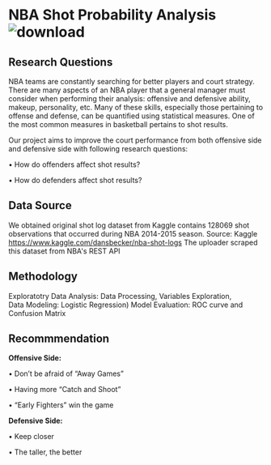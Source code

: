 # NBA Shot Probability Analysis                     ![download](https://user-images.githubusercontent.com/34041602/61908592-43d49c00-aeed-11e9-81f4-4c51c50d5696.png)


## Research Questions
NBA teams are constantly searching for better players and court strategy. There are many aspects of an NBA player that a general manager must consider when performing their analysis: offensive and defensive ability, makeup, personality, etc. Many of these skills, especially those pertaining to offense and defense, can be quantified using statistical measures. One of the most common measures in basketball pertains to shot results. 

Our project aims to improve the court performance from both offensive side and defensive side with following research questions: 

•  How do offenders affect shot results? 

•  How do defenders affect shot results? 

## Data Source
We obtained original shot log dataset from Kaggle contains 128069 shot observations that occurred during NBA 2014-2015 season. 
Source: Kaggle    https://www.kaggle.com/dansbecker/nba-shot-logs 
The uploader scraped this dataset from NBA's REST API 

## Methodology

Exploratotry Data Analysis: Data Processing, Variables Exploration,  
Data Modeling: Logistic Regression) 
Model Evaluation: ROC curve and Confusion Matrix

## Recommmendation

**Offensive Side:**

•  Don’t be afraid of “Away Games”

•  Having more “Catch and Shoot”  

•  “Early Fighters” win the game 


**Defensive Side:**

•  Keep closer 

•  The taller, the better 
